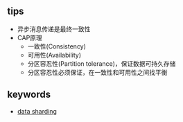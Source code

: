 


## tips
+ 异步消息传递是最终一致性
+ CAP原理
    - 一致性(Consistency)
    - 可用性(Availability)
    - 分区容忍性(Partition tolerance)，保证数据可持久存储
    - 分区容忍性必须保证，在一致性和可用性之间找平衡

## keywords

+ [data sharding](https://zhuanlan.zhihu.com/p/57185574)
